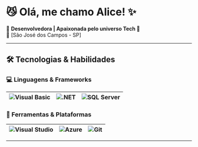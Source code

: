 # 😼 Olá, me chamo Alice! ✨

🚀 **Desenvolvedora | Apaixonada pelo universo Tech 💫**  
📍 [São José dos Campos - SP]  

---

## 🛠 Tecnologias & Habilidades  

### 💻 Linguagens & Frameworks  
| ![Visual Basic](https://img.shields.io/badge/Visual_Basic-512BD4?style=for-the-badge&logo=.net&logoColor=white) | ![.NET](https://img.shields.io/badge/.NET-512BD4?style=for-the-badge&logo=dotnet&logoColor=white) | ![SQL Server](https://img.shields.io/badge/Microsoft_SQL_Server-CC2927?style=for-the-badge&logo=microsoft-sql-server&logoColor=white) |  
|----------------------------------------------------------------------------------------------------------------|---------------------------------------------------------------------------------------------------|--------------------------------------------------------------------------------------------------------------------------------------|  

### 🧰 Ferramentas & Plataformas  
| ![Visual Studio](https://img.shields.io/badge/Visual_Studio-5C2D91?style=for-the-badge&logo=visual-studio&logoColor=white) | ![Azure](https://img.shields.io/badge/Microsoft_Azure-0089D6?style=for-the-badge&logo=microsoft-azure&logoColor=white) | ![Git](https://img.shields.io/badge/Git-E44C30?style=for-the-badge&logo=git&logoColor=white) |  
|---------------------------------------------------------------------------------------------------------------------------|-----------------------------------------------------------------------------------------------------------------------|---------------------------------------------------------------------------------------------|  

---

<!--
*italico* ou _italico_
**negrito** ou __negrito__
___negrito e italico___

-Lista 1
- Lista 2
  - Sublista 1

[Texto da Imagem](link da imagem) -- para clicar no link da img
![Texto da imagem](link da imagem) -- aparece direto no perfil

`system.out.println();`

# ✨ Bem-vindos ao meu GitHub! ✨

 Cabeçalho
### Me chamo Alice, tenho 23 anos e sou de São José dos Campos - SP!
#### Título 4
##### Título 5
###### Título 6

⭐ **Curiosidade:** Me divirto muito assistindo animes e jogando LoL! 🤓  
📌 **Meta atual:** Aprendendo C#.  


## 📊 **Estatísticas do GitHub**  

![Estatísticas](https://github-readme-stats.vercel.app/api?username=seu-usuario&show_icons=true&theme=dracula)  
![Linguagens mais usadas](https://github-readme-stats.vercel.app/api/top-langs/?username=seu-usuario&layout=compact&theme=dracula)  

---

## 🔥 **Projetos Destacados**  

### 🚀 [Projeto Incrível](https://github.com/seu-usuario/projeto-incrivel)  
📌 Descrição breve do projeto e seu impacto.  
![Badge](https://img.shields.io/badge/Status-Em%20Desenvolvimento-green)  

### 🌟 [Outro Projeto](https://github.com/seu-usuario/outro-projeto)  
📌 Outra descrição chamativa.  

---

## 📝 **Blog/Artigos**  

✍️ Escrevo sobre [tópico] em [link do blog]. Confira meus últimos posts:  
- [Artigo 1](https://exemplo.com/artigo1)  
- [Artigo 2](https://exemplo.com/artigo2)  

---



**alicesfer/alicesfer** is a ✨ _special_ ✨ repository because its `README.md` (this file) appears on your GitHub profile.

Here are some ideas to get you started:

- 🔭 I’m currently working on ...
- 🌱 I’m currently learning ...
- 👯 I’m looking to collaborate on ...
- 🤔 I’m looking for help with ...
- 💬 Ask me about ...
- 📫 How to reach me: ...
- 😄 Pronouns: ...
- ⚡ Fun fact: ...
-->
